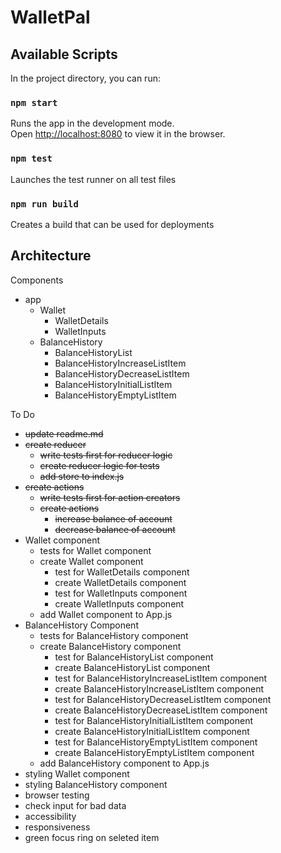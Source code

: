 # WalletPal

## Available Scripts

In the project directory, you can run:

### `npm start`

Runs the app in the development mode.<br />
Open [http://localhost:8080](http://localhost:8080) to view it in the browser.

### `npm test`

Launches the test runner on all test files<br />

### `npm run build`

Creates a build that can be used for deployments<br />

## Architecture

Components
* app
  * Wallet
    * WalletDetails
    * WalletInputs
  * BalanceHistory
    * BalanceHistoryList
    * BalanceHistoryIncreaseListItem
    * BalanceHistoryDecreaseListItem
    * BalanceHistoryInitialListItem
    * BalanceHistoryEmptyListItem

To Do
* ~~update readme.md~~
* ~~create reducer~~
  * ~~write tests first for reducer logic~~
  * ~~create reducer logic for tests~~
  * ~~add store to index.js~~
* ~~create actions~~
  * ~~write tests first for action creators~~
  * ~~create actions~~
    *  ~~increase balance of account~~
    *  ~~decrease balance of account~~
* Wallet component
  * tests for Wallet component
  * create Wallet component
    *  test for WalletDetails component
    *  create WalletDetails component
    *  test for WalletInputs component
    *  create WalletInputs component
  * add Wallet component to App.js
* BalanceHistory Component
  * tests for BalanceHistory component
  * create BalanceHistory component
    * test for BalanceHistoryList component
    * create BalanceHistoryList component
    * test for BalanceHistoryIncreaseListItem component
    * create BalanceHistoryIncreaseListItem component
    * test for BalanceHistoryDecreaseListItem component
    * create BalanceHistoryDecreaseListItem component
    * test for BalanceHistoryInitialListItem component
    * create BalanceHistoryInitialListItem component
    * test for BalanceHistoryEmptyListItem component
    * create BalanceHistoryEmptyListItem component
  * add BalanceHistory component to App.js
* styling Wallet component
* styling BalanceHistory component
* browser testing
* check input for bad data
* accessibility
* responsiveness
* green focus ring on seleted item